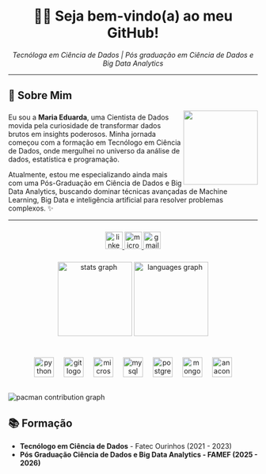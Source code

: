 <h1 align="center"> 👩‍💻 Seja bem-vindo(a) ao meu GitHub! </h1> 
<p align="center"><i> Tecnóloga em Ciência de Dados | Pós graduação em Ciência de Dados e Big Data Analytics </i></p>



---
## 🌟 Sobre Mim

<img align="right" height="150" src="https://cdn.picrew.me/shareImg/org/202504/338224_brhSaKaS.png"  />

###

Eu sou a **Maria Eduarda**, uma Cientista de Dados movida pela curiosidade de transformar dados brutos em insights poderosos. Minha jornada começou com a formação em Tecnólogo em Ciência de Dados, onde mergulhei no universo da análise de dados, estatística e programação.

Atualmente, estou me especializando ainda mais com uma Pós-Graduação em Ciência de Dados e Big Data Analytics, buscando dominar técnicas avançadas de Machine Learning, Big Data e inteligência artificial para resolver problemas complexos. ✨

---

<div align="left">
</div>

###

<div align="center">
  <a href="https://www.linkedin.com/in/maria-eduarda-carpejani-dados/" target="_blank">
    <img src="https://img.shields.io/static/v1?message=LinkedIn&logo=linkedin&label=&color=0077B5&logoColor=white&labelColor=&style=for-the-badge" height="35" alt="linkedin logo"  />
  </a>
  <a href="mariaeduarda@outlook.com" target="_blank">
    <img src="https://img.shields.io/static/v1?message=Outlook&logo=microsoft-outlook&label=&color=0078D4&logoColor=white&labelColor=&style=for-the-badge" height="35" alt="microsoft-outlook logo"  />
  </a>
  <a href="mariaeduarda@outlook.com" target="_blank">
    <img src="https://img.shields.io/static/v1?message=Gmail&logo=gmail&label=&color=D14836&logoColor=white&labelColor=&style=for-the-badge" height="35" alt="gmail logo"  />
  </a>
</div>

###

<div align="center">
  <img src="https://github-readme-stats.vercel.app/api?username=mariaeduardacarpejani&hide_title=false&hide_rank=false&show_icons=true&include_all_commits=true&count_private=true&disable_animations=false&theme=dracula&locale=en&hide_border=false" height="150" alt="stats graph"  />
  <img src="https://github-readme-stats.vercel.app/api/top-langs?username=mariaeduardacarpejani&locale=en&hide_title=false&layout=compact&card_width=320&langs_count=5&theme=dracula&hide_border=false" height="150" alt="languages graph"  />
</div>

###

<br clear="both">

<div align="center">
  <img src="https://cdn.jsdelivr.net/gh/devicons/devicon/icons/python/python-original.svg" height="40" alt="python logo"  />
  <img width="12" />
  <img src="https://cdn.jsdelivr.net/gh/devicons/devicon/icons/git/git-original.svg" height="40" alt="git logo"  />
  <img width="12" />
  <img src="https://cdn.jsdelivr.net/gh/devicons/devicon/icons/microsoftsqlserver/microsoftsqlserver-plain.svg" height="40" alt="microsoftsqlserver logo"  />
  <img width="12" />
  <img src="https://cdn.jsdelivr.net/gh/devicons/devicon/icons/mysql/mysql-original.svg" height="40" alt="mysql logo"  />
  <img width="12" />
  <img src="https://cdn.jsdelivr.net/gh/devicons/devicon/icons/postgresql/postgresql-original.svg" height="40" alt="postgresql logo"  />
  <img width="12" />
  <img src="https://cdn.jsdelivr.net/gh/devicons/devicon/icons/mongodb/mongodb-original.svg" height="40" alt="mongodb logo"  />
  <img width="12" />
  <img src="https://cdn.jsdelivr.net/gh/devicons/devicon/icons/anaconda/anaconda-original.svg" height="40" alt="anaconda logo"  />
</div>

##
<picture>
  <source media="(prefers-color-scheme: dark)" srcset="https://raw.githubusercontent.com/mariaeduardacarpejani/mariaeduardacarpejani/output/pacman-contribution-graph-dark.svg">
  <source media="(prefers-color-scheme: light)" srcset="https://raw.githubusercontent.com/mariaeduardacarpejani/mariaeduardacarpejani/output/pacman-contribution-graph.svg">
  <img alt="pacman contribution graph" src="https://raw.githubusercontent.com/mariaeduardacarpejani/mariaeduardacarpejani/output/pacman-contribution-graph.svg">
</picture>

##
<h2>📚 Formação</h2>
<ul>
 <li><strong>Tecnólogo em Ciência de Dados</strong> - Fatec Ourinhos (2021 - 2023)</li>
  <li><strong>Pós Graduação Ciência de Dados e Big Data Analytics - FAMEF (2025 - 2026)</li>
</ul>



